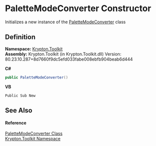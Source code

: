 # PaletteModeConverter Constructor


Initializes a new instance of the <a href="12a64f36-d523-3211-18ec-53478a86789b.md">PaletteModeConverter</a> class



## Definition
**Namespace:** <a href="79d2eac2-21f4-54ff-7552-b20c33c30600.md">Krypton.Toolkit</a>  
**Assembly:** Krypton.Toolkit (in Krypton.Toolkit.dll) Version: 80.23.10.287+8d7660f9dc5efd033fabe008ebfb904beab6d444

**C#**
``` C#
public PaletteModeConverter()
```
**VB**
``` VB
Public Sub New
```



## See Also


#### Reference
<a href="12a64f36-d523-3211-18ec-53478a86789b.md">PaletteModeConverter Class</a>  
<a href="79d2eac2-21f4-54ff-7552-b20c33c30600.md">Krypton.Toolkit Namespace</a>  
